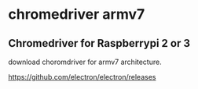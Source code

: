 # chromedriver armv7
Chromedriver for Raspberrypi 2 or 3
--------------------------------------------

download choromdriver for armv7 architecture.

https://github.com/electron/electron/releases

